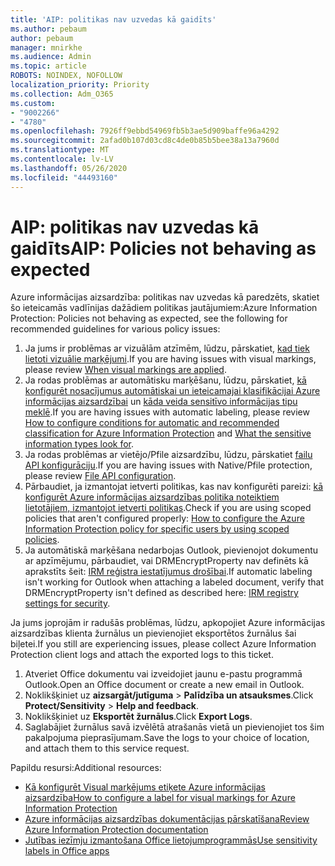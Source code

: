 ```yaml
---
title: 'AIP: politikas nav uzvedas kā gaidīts'
ms.author: pebaum
author: pebaum
manager: mnirkhe
ms.audience: Admin
ms.topic: article
ROBOTS: NOINDEX, NOFOLLOW
localization_priority: Priority
ms.collection: Adm_O365
ms.custom:
- "9002266"
- "4780"
ms.openlocfilehash: 7926ff9ebbd54969fb5b3ae5d909baffe96a4292
ms.sourcegitcommit: 2afad0b107d03cd8c4de0b85b5bee38a13a7960d
ms.translationtype: MT
ms.contentlocale: lv-LV
ms.lasthandoff: 05/26/2020
ms.locfileid: "44493160"
---
```

# <a name="aip-policies-not-behaving-as-expected"></a><span data-ttu-id="2d382-102">AIP: politikas nav uzvedas kā gaidīts</span><span class="sxs-lookup"><span data-stu-id="2d382-102">AIP: Policies not behaving as expected</span></span>

<span data-ttu-id="2d382-103">Azure informācijas aizsardzība: politikas nav uzvedas kā paredzēts, skatiet šo ieteicamās vadlīnijas dažādiem politikas jautājumiem:</span><span class="sxs-lookup"><span data-stu-id="2d382-103">Azure Information Protection: Policies not behaving as expected, see the following for recommended guidelines for various policy issues:</span></span>

1. <span data-ttu-id="2d382-104">Ja jums ir problēmas ar vizuālām atzīmēm, lūdzu, pārskatiet, [kad tiek lietoti vizuālie marķējumi](https://docs.microsoft.com/azure/information-protection/configure-policy-markings#when-visual-markings-are-applied).</span><span class="sxs-lookup"><span data-stu-id="2d382-104">If you are having issues with visual markings, please review [When visual markings are applied](https://docs.microsoft.com/azure/information-protection/configure-policy-markings#when-visual-markings-are-applied).</span></span>
2. <span data-ttu-id="2d382-105">Ja rodas problēmas ar automātisku marķēšanu, lūdzu, pārskatiet, [kā konfigurēt nosacījumus automātiskai un ieteicamajai klasifikācijai Azure informācijas aizsardzībai](https://docs.microsoft.com/azure/information-protection/configure-policy-classification) un [kāda veida sensitīvo informācijas tipu meklē](https://docs.microsoft.com/office365/securitycompliance/what-the-sensitive-information-types-look-for).</span><span class="sxs-lookup"><span data-stu-id="2d382-105">If you are having issues with automatic labeling, please review [How to configure conditions for automatic and recommended classification for Azure Information Protection](https://docs.microsoft.com/azure/information-protection/configure-policy-classification) and [What the sensitive information types look for](https://docs.microsoft.com/office365/securitycompliance/what-the-sensitive-information-types-look-for).</span></span>
3. <span data-ttu-id="2d382-106">Ja rodas problēmas ar vietējo/Pfile aizsardzību, lūdzu, pārskatiet [failu API konfigurāciju](https://docs.microsoft.com/azure/information-protection/develop/file-api-configuration).</span><span class="sxs-lookup"><span data-stu-id="2d382-106">If you are having issues with Native/Pfile protection, please review [File API configuration](https://docs.microsoft.com/azure/information-protection/develop/file-api-configuration).</span></span>
4. <span data-ttu-id="2d382-107">Pārbaudiet, ja izmantojat ietverti politikas, kas nav konfigurēti pareizi: [kā konfigurēt Azure informācijas aizsardzības politika noteiktiem lietotājiem, izmantojot ietverti politikas](https://docs.microsoft.com/azure/information-protection/configure-policy-scope).</span><span class="sxs-lookup"><span data-stu-id="2d382-107">Check if you are using scoped policies that aren't configured properly: [How to configure the Azure Information Protection policy for specific users by using scoped policies](https://docs.microsoft.com/azure/information-protection/configure-policy-scope).</span></span>
5. <span data-ttu-id="2d382-108">Ja automātiskā marķēšana nedarbojas Outlook, pievienojot dokumentu ar apzīmējumu, pārbaudiet, vai DRMEncryptProperty nav definēts kā aprakstīts šeit: [IRM reģistra iestatījumus drošībai](https://docs.microsoft.com/deployoffice/security/protect-sensitive-messages-and-documents-by-using-irm-in-office#office-2016-irm-registry-key-options).</span><span class="sxs-lookup"><span data-stu-id="2d382-108">If automatic labeling isn't working for Outlook when attaching a labeled document, verify that DRMEncryptProperty isn't defined as described here: [IRM registry settings for security](https://docs.microsoft.com/deployoffice/security/protect-sensitive-messages-and-documents-by-using-irm-in-office#office-2016-irm-registry-key-options).</span></span>

<span data-ttu-id="2d382-109">Ja jums joprojām ir radušās problēmas, lūdzu, apkopojiet Azure informācijas aizsardzības klienta žurnālus un pievienojiet eksportētos žurnālus šai biļetei.</span><span class="sxs-lookup"><span data-stu-id="2d382-109">If you still are experiencing issues, please collect Azure Information Protection client logs and attach the exported logs to this ticket.</span></span>

1. <span data-ttu-id="2d382-110">Atveriet Office dokumentu vai izveidojiet jaunu e-pastu programmā Outlook.</span><span class="sxs-lookup"><span data-stu-id="2d382-110">Open an Office document or create a new email in Outlook.</span></span>
2. <span data-ttu-id="2d382-111">Noklikšķiniet uz **aizsargāt/jutīguma**  >  **Palīdzība un atsauksmes**.</span><span class="sxs-lookup"><span data-stu-id="2d382-111">Click **Protect/Sensitivity** > **Help and feedback**.</span></span>
3. <span data-ttu-id="2d382-112">Noklikšķiniet uz **Eksportēt žurnālus**.</span><span class="sxs-lookup"><span data-stu-id="2d382-112">Click **Export Logs**.</span></span>
4. <span data-ttu-id="2d382-113">Saglabājiet žurnālus savā izvēlētā atrašanās vietā un pievienojiet tos šim pakalpojuma pieprasījumam.</span><span class="sxs-lookup"><span data-stu-id="2d382-113">Save the logs to your choice of location, and attach them to this service request.</span></span>

<span data-ttu-id="2d382-114">Papildu resursi:</span><span class="sxs-lookup"><span data-stu-id="2d382-114">Additional resources:</span></span>

- [<span data-ttu-id="2d382-115">Kā konfigurēt Visual marķējums etiķete Azure informācijas aizsardzība</span><span class="sxs-lookup"><span data-stu-id="2d382-115">How to configure a label for visual markings for Azure Information Protection</span></span>](https://docs.microsoft.com/azure/information-protection/configure-policy-markings)
- [<span data-ttu-id="2d382-116">Azure informācijas aizsardzības dokumentācijas pārskatīšana</span><span class="sxs-lookup"><span data-stu-id="2d382-116">Review Azure Information Protection documentation</span></span>](https://docs.microsoft.com/azure/information-protection/what-is-information-protection)
- [<span data-ttu-id="2d382-117">Jutības iezīmju izmantošana Office lietojumprogrammās</span><span class="sxs-lookup"><span data-stu-id="2d382-117">Use sensitivity labels in Office apps</span></span>](https://docs.microsoft.com/microsoft-365/compliance/sensitivity-labels-office-apps)

